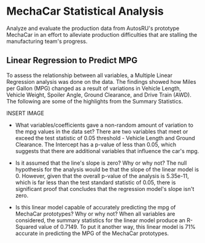 # MechaCar Statistical Analysis

Analyze and evaluate the production data from AutosRU's prototype MechaCar in an effort to alleviate production difficulties that are stalling the manufacturing team's progress.

## Linear Regression to Predict MPG

To assess the relationship between all variables, a Multiple Linear Regression analysis was done on the data. The findings showed how Miles per Gallon (MPG) changed as a result of variations in Vehicle Length, Vehicle Weight, Spoiler Angle, Ground Clearance, and Drive Train (AWD). The following are some of the highlights from the Summary Statistics.

INSERT IMAGE

- What variables/coefficients gave a non-random amount of variation to the mpg values in the data set? There are two variables that meet or exceed the test statistic of 0.05 threshold - Vehicle Length and Ground Clearance. The Intercept has a p-value of less than 0.05, which suggests that there are additional variables that influence the car's mpg.

- Is it assumed that the line's slope is zero? Why or why not? The null hypothesis for the analysis would be that the slope of the linear model is 0. However, given that the overall p-value of the analysis is 5.35e-11, which is far less than the test standard statistic of 0.05, there is significant proof that concludes that the regression model's slope isn't zero.

- Is this linear model capable of accurately predicting the mpg of MechaCar prototypes? Why or why not? When all variables are considered, the summary statistics for the linear model produce an R-Squared value of 0.7149. To put it another way, this linear model is 71% accurate in predicting the MPG of the MechaCar prototypes.

